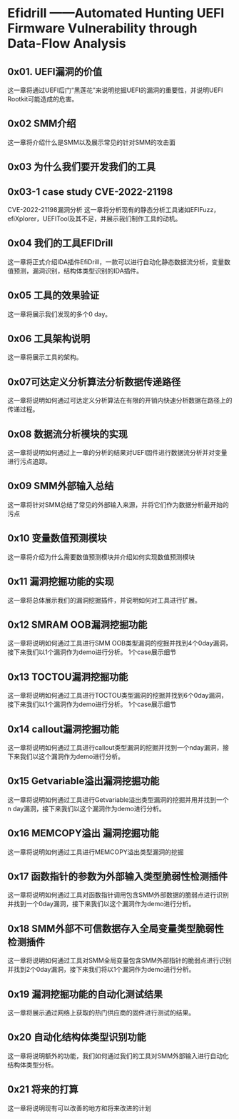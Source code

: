 # Efidrill ——Automated Hunting UEFI Firmware Vulnerability through Data-Flow Analysis

## 0x01. UEFI漏洞的价值

这一章将通过UEFI后门“黑莲花”来说明挖掘UEFI的漏洞的重要性，并说明UEFI Rootkit可能造成的危害。

## 0x02 SMM介绍

这一章将介绍什么是SMM以及展示常见的针对SMM的攻击面

## 0x03 为什么我们要开发我们的工具

## 0x03-1 case study CVE-2022-21198

CVE-2022-21198漏洞分析
这一章将分析现有的静态分析工具诸如EFIFuzz，efiXplorer，UEFITool及其不足，并展示我们制作工具的动机。

## 0x04 我们的工具EFIDrill

这一章将正式介绍IDA插件EfiDrill，一款可以进行自动化静态数据流分析，变量数值预测，漏洞识别，结构体类型识别的IDA插件。

## 0x05 工具的效果验证

这一章将展示我们发现的多个0 day。

## 0x06 工具架构说明

这一章将展示工具的架构。

## 0x07可达定义分析算法分析数据传递路径

这一章将说明如何通过可达定义分析算法在有限的开销内快速分析数据在路径上的传递过程。

## 0x08 数据流分析模块的实现

这一章将说明如何通过上一章的分析的结果对UEFI固件进行数据流分析并对变量进行污点追踪。

## 0x09 SMM外部输入总结

这一章将针对SMM总结了常见的外部输入来源，并将它们作为数据分析最开始的污点

## 0x10 变量数值预测模块

这一章将介绍为什么需要数值预测模块并介绍如何实现数值预测模块

## 0x11 漏洞挖掘功能的实现

这一章将总体展示我们的漏洞挖掘插件，并说明如何对工具进行扩展。

## 0x12 SMRAM OOB漏洞挖掘功能

这一章将说明如何通过工具进行SMM OOB类型漏洞的挖掘并找到4个0day漏洞，接下来我们以1个漏洞作为demo进行分析。
1个case展示细节

## 0x13 TOCTOU漏洞挖掘功能

这一章将说明如何通过工具进行TOCTOU类型漏洞的挖掘并找到6个0day漏洞，接下来我们以1个漏洞作为demo进行分析。
1个case展示细节

## 0x14 callout漏洞挖掘功能

这一章将说明如何通过工具进行callout类型漏洞的挖掘并找到一个nday漏洞，接下来我们以这个漏洞作为demo进行分析。

## 0x15 Getvariable溢出漏洞挖掘功能

这一章将说明如何通过工具进行Getvariable溢出类型漏洞的挖掘并用并找到一个n day漏洞，接下来我们以这个漏洞作为demo进行分析。

## 0x16 MEMCOPY溢出 漏洞挖掘功能

这一章将说明如何通过工具进行MEMCOPY溢出类型漏洞的挖掘

## 0x17 函数指针的参数为外部输入类型脆弱性检测插件

这一章将说明如何通过工具对函数指针调用包含SMM外部数据的脆弱点进行识别并找到一个0day漏洞，接下来我们以这个漏洞作为demo进行分析。

## 0x18 SMM外部不可信数据存入全局变量类型脆弱性检测插件

这一章将说明如何通过工具对SMM全局变量包含SMM外部指针的脆弱点进行识别并找到2个0day漏洞，接下来我们将以1个漏洞作为demo进行分析。

## 0x19 漏洞挖掘功能的自动化测试结果

这一章将展示通过网络上获取的热门供应商的固件进行测试的结果。

## 0x20 自动化结构体类型识别功能

这一章将说明额外的功能，我们如何通过我们的工具对SMM外部输入进行自动化结构体类型分析。

## 0x21 将来的打算

这一章将说明现有可以改善的地方和将来改进的计划
